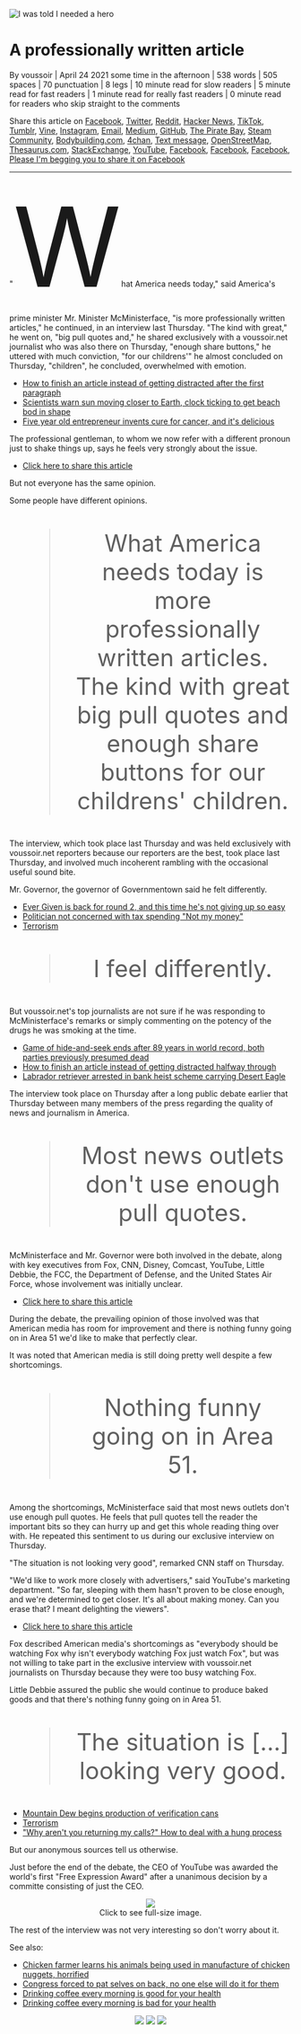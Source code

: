 ![](https://voussoir-net.s3-us-west-1.amazonaws.com/writing/professionally_written_article/hero.jpg "I was told I needed a hero")

A professionally written article
================================


By voussoir | April 24 2021 some time in the afternoon | 538 words | 505 spaces | 70 punctuation | 8 legs | 10 minute read for slow readers | 5 minute read for fast readers | 1 minute read for really fast readers | 0 minute read for readers who skip straight to the comments

Share this article on [Facebook](#), [Twitter](#), [Reddit](#), [Hacker News](#), [TikTok](#), [Tumblr](#), [Vine](#), [Instagram](#), [Email](#), [Medium](#), [GitHub](#), [The Pirate Bay](#), [Steam Community](#), [Bodybuilding.com](#), [4chan](#), [Text message](#), [OpenStreetMap](#), [Thesaurus.com](#), [StackExchange](#), [YouTube](#), [Facebook](#), [Facebook](#), [Facebook](#), [Please I'm begging you to share it on Facebook](#)

---

"<span class="dropcap" style="font-size: 14em">W</span>hat America needs today," said America's prime minister Mr. Minister McMinisterface, "is more professionally written articles," he continued, in an interview last Thursday. "The kind with great," he went on, "big pull quotes and," he shared exclusively with a voussoir.net journalist who was also there on Thursday, "enough share buttons," he uttered with much conviction, "for our childrens'" he almost concluded on Thursday, "children", he concluded, overwhelmed with emotion.

- [How to finish an article instead of getting distracted after the first paragraph](#)
- [Scientists warn sun moving closer to Earth, clock ticking to get beach bod in shape](#)
- [Five year old entrepreneur invents cure for cancer, and it's delicious](#)

The professional gentleman, to whom we now refer with a different pronoun just to shake things up, says he feels very strongly about the issue.

- [Click here to share this article](#)

But not everyone has the same opinion.

Some people have different opinions.

<blockquote style="text-align: center; font-size:3em;">What America needs today is more professionally written articles. The kind with great big pull quotes and enough share buttons for our childrens' children.</blockquote>

The interview, which took place last Thursday and was held exclusively with voussoir.net reporters because our reporters are the best, took place last Thursday, and involved much incoherent rambling with the occasional useful sound bite.

Mr. Governor, the governor of Governmentown said he felt differently.

- [Ever Given is back for round 2, and this time he's not giving up so easy](#)
- [Politician not concerned with tax spending "Not my money"](#)
- [Terrorism](#)

<blockquote style="text-align: center; font-size:3em;">I feel differently.</blockquote>

But voussoir.net's top journalists are not sure if he was responding to McMinisterface's remarks or simply commenting on the potency of the drugs he was smoking at the time.

- [Game of hide-and-seek ends after 89 years in world record, both parties previously presumed dead](#)
- [How to finish an article instead of getting distracted halfway through](#)
- [Labrador retriever arrested in bank heist scheme carrying Desert Eagle](#)

The interview took place on Thursday after a long public debate earlier that Thursday between many members of the press regarding the quality of news and journalism in America.

<blockquote style="text-align: center; font-size:3em;">Most news outlets don't use enough pull quotes.</blockquote>

McMinisterface and Mr. Governor were both involved in the debate, along with key executives from Fox, CNN, Disney, Comcast, YouTube, Little Debbie, the FCC, the Department of Defense, and the United States Air Force, whose involvement was initially unclear.

- [Click here to share this article](#)

During the debate, the prevailing opinion of those involved was that American media has room for improvement and there is nothing funny going on in Area 51 we'd like to make that perfectly clear.

It was noted that American media is still doing pretty well despite a few shortcomings.

<blockquote style="text-align: center; font-size:3em;">Nothing funny going on in Area 51.</blockquote>

Among the shortcomings, McMinisterface said that most news outlets don't use enough pull quotes. He feels that pull quotes tell the reader the important bits so they can hurry up and get this whole reading thing over with. He repeated this sentiment to us during our exclusive interview on Thursday.

"The situation is not looking very good", remarked CNN staff on Thursday.

"We'd like to work more closely with advertisers," said YouTube's marketing department. "So far, sleeping with them hasn't proven to be close enough, and we're determined to get closer. It's all about making money. Can you erase that? I meant delighting the viewers".

- [Click here to share this article](#)

Fox described American media's shortcomings as "everybody should be watching Fox why isn't everybody watching Fox just watch Fox", but was not willing to take part in the exclusive interview with voussoir.net journalists on Thursday because they were too busy watching Fox.

Little Debbie assured the public she would continue to produce baked goods and that there's nothing funny going on in Area 51.

<blockquote style="text-align: center; font-size:3em;">The situation is [...] looking very good.</blockquote>

- [Mountain Dew begins production of verification cans](#)
- [Terrorism](#)
- ["Why aren't you returning my calls?" How to deal with a hung process](#)

But our anonymous sources tell us otherwise.

Just before the end of the debate, the CEO of YouTube was awarded the world's first "Free Expression Award" after a unanimous decision by a committe consisting of just the CEO.

<center><a href="https://voussoir-net.s3-us-west-1.amazonaws.com/writing/professionally_written_article/photo_large.jpg"><img src="https://voussoir-net.s3-us-west-1.amazonaws.com/writing/professionally_written_article/photo_small.jpg"/></a><br/>Click to see full-size image.</center>

The rest of the interview was not very interesting so don't worry about it.

See also:

- [Chicken farmer learns his animals being used in manufacture of chicken nuggets, horrified](#)
- [Congress forced to pat selves on back, no one else will do it for them](#)
- [Drinking coffee every morning is good for your health](#)
- [Drinking coffee every morning is bad for your health](#)

<center><img src="https://voussoir-net.s3-us-west-1.amazonaws.com/writing/professionally_written_article/guilt.png"/> <img src="https://voussoir-net.s3-us-west-1.amazonaws.com/writing/professionally_written_article/guilt.png"/> <img src="https://voussoir-net.s3-us-west-1.amazonaws.com/writing/professionally_written_article/guilt.png"/></center>
